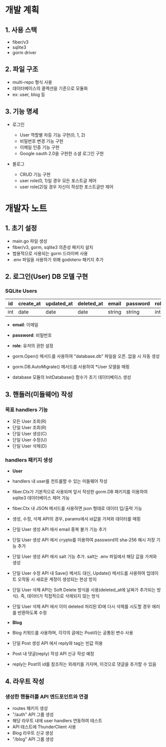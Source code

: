 # 개발 계획

## 1. 사용 스택

- fiber/v3
- sqlite3
- gorm driver

## 2. 파일 구조

- multi-repo 형식 사용
- 데이터베이스의 콜렉션을 기준으로 모듈화
- ex: user, blog 등

## 3. 기능 명세

- 로그인
    - User 역할별 차등 기능 구현(0, 1, 2)
    - 비밀번호 변경 기능 구현
    - 이메일 인증 기능 구현
    - Google oauth 2.0을 구현한 소셜 로그인 구현

- 블로그
    - CRUD 기능 구현
    - user role(0, 1)일 경우 모든 포스트글 제어
    - user role(2)일 경우 자신이 작성한 포스트글만 제어


# 개발자 노트

## 1. 초기 설정
- main.go 파일 생성
- fiber/v3, gorm, sqlite3 의존성 패키지 설치
- 범용적으로 사용되는 gorm 드라이버 사용
- .env 파일을 사용하기 위해 godotenv 패키지 추가

## 2. 로그인(User) DB 모델 구현

### SQLite Users

| id  | create_at | updated_at | deleted_at | email  | password | role |
| --- | --------- | ---------- | ---------- | ------ | -------- | ---- |
| int | date      | date       | date       | string | string   | int  |

- **email**: 이메일  
- **password**: 비밀번호  
- **role**: 유저의 권한 설정

- gorm.Open() 메서드를 사용하여 "database.db" 파일을 오픈. 없을 시 자동 생성
- gorm.DB.AutoMigrate() 메서드를 사용하여 *User 모델을 매핑
- database 모듈의 InitDatabase() 함수가 초기 데이터베이스 생성

## 3. 핸들러(미들웨어) 작성

### 목표 handlers 기능

- 모든 User 조회(R)
- 단일 User 조회(R)
- 단일 User 생성(C)
- 단일 User 수정(U)
- 단일 User 삭제(D)

### handlers 패키지 생성
- **User**
- handlers 내 user를 컨트롤할 수 있는 미들웨어 작성
- fiber.Ctx가 기본적으로 사용되며 앞서 작성한 gorm.DB 패키지를 이용하여 sqlite3 데이터베이스 제어 가능
- fiber.Ctx 내 JSON 메서드를 사용하면 json 형태로 데이터 입/출력 가능
- 생성, 수정, 삭제 API의 경우, params에서 id값을 가져와 데이터를 매핑
- 단일 User 생성 API 에서 email 중복 불가 기능 추가
- 단일 User 생성 API 에서 crypto를 이용하여 password의 sha-256 해시 저장 기능 추가
- 단일 User 생성 API 에서 salt 기능 추가. salt는 .env 파일에서 해당 값을 가져와 생성
- 단일 User 수정 API 내 Save() 메서드 대신, Update() 메서드를 사용하여 업데이트 오작동 시 새로운 계정이 생성되는 현상 방지
- 단일 User 삭제 API는 Soft Delete 방식을 사용(deleted_at에 날짜가 추가되는 방식). 즉, 데이터가 직접적으로 삭제되지 않는 방식
- 단일 User 삭제 API 에서 이미 deleted 처리된 ID에 다시 삭제를 시도할 경우 에러를 반환하도록 수정

- **Blog**
- Blog 키워드를 사용하며, 각각의 글에는 Post라는 공통된 변수 사용
- 단일 Post 생성 API 에서 reply와 tag는 빈값 허용
- Post 내 댓글(reply) 작성 API 신규 작성 예정
- reply는 Post의 id를 참조하는 외래키를 가지며, 이것으로 댓글을 추가할 수 있음

## 4. 라우트 작성

### 생성한 핸들러를 API 엔드포인트와 연결

- routes 패키지 생성
- "/auth" API 그룹 생성
- 해당 라우트 내에 user handlers 연동하여 테스트
- API 테스트에 ThunderClient 사용
- Blog 라우트 신규 생성
- "/blog" API 그룹 생성
